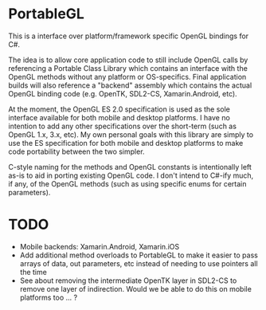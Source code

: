 PortableGL
==========

This is a interface over platform/framework specific OpenGL bindings for C#.

The idea is to allow core application code to still include OpenGL calls by
referencing a Portable Class Library which contains an interface with the
OpenGL methods without any platform or OS-specifics. Final application builds
will also reference a "backend" assembly which contains the actual OpenGL
binding code (e.g. OpenTK, SDL2-CS, Xamarin.Android, etc).

At the moment, the OpenGL ES 2.0 specification is used as the sole interface
available for both mobile and desktop platforms. I have no intention to add
any other specifications over the short-term (such as OpenGL 1.x, 3.x, etc).
My own personal goals with this library are simply to use the ES specification
for both mobile and desktop platforms to make code portability between the two
simpler.

C-style naming for the methods and OpenGL constants is intentionally left as-is
to aid in porting existing OpenGL code. I don't intend to C#-ify much, if any,
of the OpenGL methods (such as using specific enums for certain parameters).

# TODO

* Mobile backends: Xamarin.Android, Xamarin.iOS
* Add additional method overloads to PortableGL to make it easier to pass arrays of data, out parameters, etc instead of needing to use pointers all the time
* See about removing the intermediate OpenTK layer in SDL2-CS to remove one layer of indirection. Would we be able to do this on mobile platforms too ... ?
